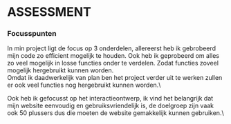 # ASSESSMENT
### Focusspunten 
In min project ligt de focus op 3 onderdelen, allereerst heb ik gebrobeerd mijn code zo efficient mogelijk te houden.
Ook heb ik geprobeerd om alles zo veel mogelijk in losse functies onder te verdelen. Zodat functies zoveel mogelijk hergebruikt kunnen worden.\
Omdat ik daadwerkelijk van plan ben het project verder uit te werken zullen er ook veel functies nog hergebruikt kunnen worden.\

Ook heb ik gefocusst op het interactieontwerp, ik vind het belangrijk dat mijn website eenvoudig en gebruiksvriendelijk is, de doelgroep zijn vaak ook 50 plussers dus die moeten de website gemakkelijk kunnen gebruiken.\

